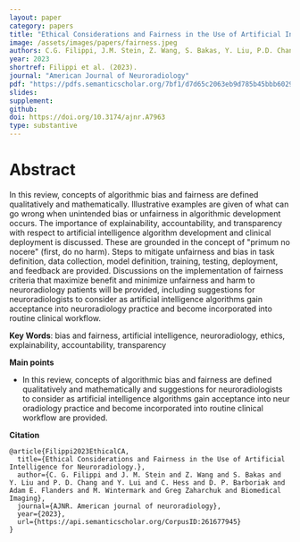 ```yaml
---
layout: paper
category: papers
title: "Ethical Considerations and Fairness in the Use of Artificial Intelligence for Neuroradiology"
image: /assets/images/papers/fairness.jpeg
authors: C.G. Filippi, J.M. Stein, Z. Wang, S. Bakas, Y. Liu, P.D. Chang, Y. Lui, C. Hess, D.P. Barboriak, A.E. Flanders, M. Wintermark, G. Zaharchuk and O. Wu
year: 2023
shortref: Filippi et al. (2023).
journal: "American Journal of Neuroradiology"
pdf: "https://pdfs.semanticscholar.org/7bf1/d7d65c2063eb9d785b45bbb6029de6d374b5.pdf"
slides: 
supplement: 
github: 
doi: https://doi.org/10.3174/ajnr.A7963
type: substantive
---
```


# Abstract

In this review, concepts of algorithmic bias and fairness are defined qualitatively and mathematically. Illustrative examples are given of what can go wrong when unintended bias or unfairness in algorithmic development occurs. The importance of explainability, accountability, and transparency with respect to artificial intelligence algorithm development and clinical deployment is discussed. These are grounded in the concept of "primum no nocere" (first, do no harm). Steps to mitigate unfairness and bias in task definition, data collection, model definition, training, testing, deployment, and feedback are provided. Discussions on the implementation of fairness criteria that maximize benefit and minimize unfairness and harm to neuroradiology patients will be provided, including suggestions for neuroradiologists to consider as artificial intelligence algorithms gain acceptance into neuroradiology practice and become incorporated into routine clinical workflow.

**Key Words**: bias and fairness, artificial intelligence, neuroradiology, ethics, explainability, accountability, transparency

**Main points**

- In this review, concepts of algorithmic bias and fairness are defined qualitatively and mathematically and suggestions for neuroradiologists to consider as artificial intelligence algorithms gain acceptance into neur oradiology practice and become incorporated into routine clinical workflow are provided.

**Citation**

```
@article{Filippi2023EthicalCA,
  title={Ethical Considerations and Fairness in the Use of Artificial Intelligence for Neuroradiology.},
  author={C. G. Filippi and J. M. Stein and Z. Wang and S. Bakas and Y. Liu and P. D. Chang and Y. Lui and C. Hess and D. P. Barboriak and Adam E. Flanders and M. Wintermark and Greg Zaharchuk and Biomedical Imaging},
  journal={AJNR. American journal of neuroradiology},
  year={2023},
  url={https://api.semanticscholar.org/CorpusID:261677945}
}
```